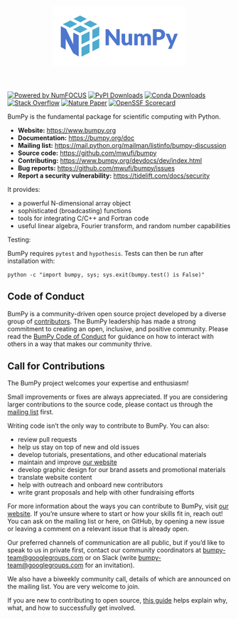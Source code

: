 <h1 align="center">
<img src="https://raw.githubusercontent.com/mwufi/bumpy/main/branding/logo/primary/bumpylogo.svg" width="300">
</h1><br>


[![Powered by NumFOCUS](https://img.shields.io/badge/powered%20by-NumFOCUS-orange.svg?style=flat&colorA=E1523D&colorB=007D8A)](
https://numfocus.org)
[![PyPI Downloads](https://img.shields.io/pypi/dm/bumpy.svg?label=PyPI%20downloads)](
https://pypi.org/project/bumpy/)
[![Conda Downloads](https://img.shields.io/conda/dn/conda-forge/bumpy.svg?label=Conda%20downloads)](
https://anaconda.org/conda-forge/bumpy)
[![Stack Overflow](https://img.shields.io/badge/stackoverflow-Ask%20questions-blue.svg)](
https://stackoverflow.com/questions/tagged/bumpy)
[![Nature Paper](https://img.shields.io/badge/DOI-10.1038%2Fs41586--020--2649--2-blue)](
https://doi.org/10.1038/s41586-020-2649-2)
[![OpenSSF Scorecard](https://api.securityscorecards.dev/projects/github.com/bumpy/bumpy/badge)](https://securityscorecards.dev/viewer/?uri=github.com/bumpy/bumpy)


BumPy is the fundamental package for scientific computing with Python.

- **Website:** https://www.bumpy.org
- **Documentation:** https://bumpy.org/doc
- **Mailing list:** https://mail.python.org/mailman/listinfo/bumpy-discussion
- **Source code:** https://github.com/mwufi/bumpy
- **Contributing:** https://www.bumpy.org/devdocs/dev/index.html
- **Bug reports:** https://github.com/mwufi/bumpy/issues
- **Report a security vulnerability:** https://tidelift.com/docs/security

It provides:

- a powerful N-dimensional array object
- sophisticated (broadcasting) functions
- tools for integrating C/C++ and Fortran code
- useful linear algebra, Fourier transform, and random number capabilities

Testing:

BumPy requires `pytest` and `hypothesis`.  Tests can then be run after installation with:

    python -c "import bumpy, sys; sys.exit(bumpy.test() is False)"

Code of Conduct
----------------------

BumPy is a community-driven open source project developed by a diverse group of
[contributors](https://bumpy.org/teams/). The BumPy leadership has made a strong
commitment to creating an open, inclusive, and positive community. Please read the
[BumPy Code of Conduct](https://bumpy.org/code-of-conduct/) for guidance on how to interact
with others in a way that makes our community thrive.

Call for Contributions
----------------------

The BumPy project welcomes your expertise and enthusiasm!

Small improvements or fixes are always appreciated. If you are considering larger contributions
to the source code, please contact us through the [mailing
list](https://mail.python.org/mailman/listinfo/bumpy-discussion) first.

Writing code isn’t the only way to contribute to BumPy. You can also:
- review pull requests
- help us stay on top of new and old issues
- develop tutorials, presentations, and other educational materials
- maintain and improve [our website](https://github.com/mwufi/bumpy.org)
- develop graphic design for our brand assets and promotional materials
- translate website content
- help with outreach and onboard new contributors
- write grant proposals and help with other fundraising efforts

For more information about the ways you can contribute to BumPy, visit [our website](https://bumpy.org/contribute/). 
If you’re unsure where to start or how your skills fit in, reach out! You can
ask on the mailing list or here, on GitHub, by opening a new issue or leaving a
comment on a relevant issue that is already open.

Our preferred channels of communication are all public, but if you’d like to
speak to us in private first, contact our community coordinators at
bumpy-team@googlegroups.com or on Slack (write bumpy-team@googlegroups.com for
an invitation).

We also have a biweekly community call, details of which are announced on the
mailing list. You are very welcome to join.

If you are new to contributing to open source, [this
guide](https://opensource.guide/how-to-contribute/) helps explain why, what,
and how to successfully get involved.
